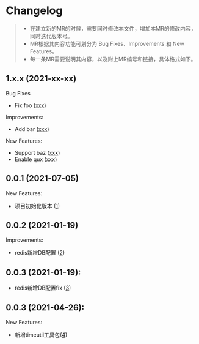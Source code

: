 # Changelog

> * 在建立新的MR的时候，需要同时修改本文件，增加本MR的修改内容，同时迭代版本号。
> * MR根据其内容功能可划分为 Bug Fixes、Improvements 和 New Features。
> * 每一条MR需要说明其内容，以及附上MR编号和链接，具体格式如下。
## 1.x.x (2021-xx-xx) 


Bug Fixes
* Fix foo ([xxx](https://github.com/PandaTtttt/go-assembly/-/pull/xxx))  

Improvements:
* Add bar ([xxx](https://github.com/PandaTtttt/go-assembly/-/pull/xxx))

New Features:
* Support baz ([xxx](https://github.com/PandaTtttt/go-assembly/-/pull/xxx))
* Enable qux ([xxx](https://github.com/PandaTtttt/go-assembly/-/pull/xxx))

## 0.0.1 (2021-07-05)
New Features:
* 项目初始化版本 ([1](https://github.com/PandaTtttt/go-assembly/pull/1))
## 0.0.2 (2021-01-19)
Improvements:
* redis新增DB配置 ([2](https://github.com/PandaTtttt/go-assembly/pull/2))
## 0.0.3 (2021-01-19):
* redis新增DB配置fix ([3](https://github.com/PandaTtttt/go-assembly/pull/3))
## 0.0.3 (2021-04-26):
New Features:
* 新增timeutil工具包([4](https://github.com/PandaTtttt/go-assembly/pull/4))